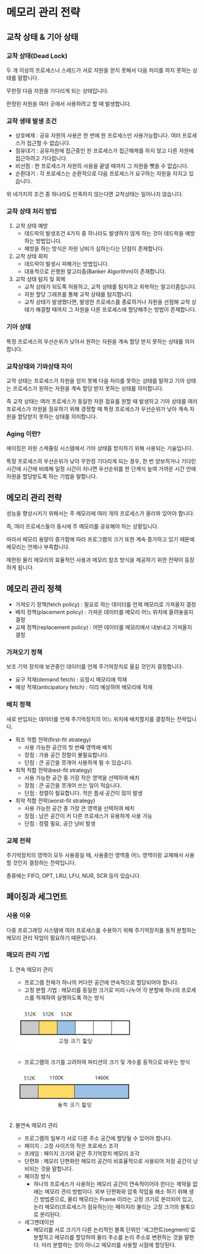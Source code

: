 # 메모리 관리 전략

## 교착 상태 & 기아 상태

### 교착 상태(Dead Lock)
두 개 이상의 프로세스나 스레드가 서로 자원을 얻지 못해서 다음 처리를 하지 못하는 상태를 말합니다.

무한정 다음 자원을 기다리게 되는 상태입니다.

한정된 자원을 여러 곳에서 사용하려고 할 때 발생합니다.

### 교착 생태 발생 조건
- 상호배제 : 공유 자원의 사용은 한 번에 한 프로세스만 사용가능합니다. 여러 프로세스가 접근할 수 없습니다.
- 점유대기 : 공유자원에 접근중인 한 프로세스가 접근해제를 하지 않고 다른 자원에 접근하려고 기다립니다.
- 비선점 : 한 프로세스가 자원의 사용을 끝낼 때까지 그 자원을 뺏을 수 없습니다.
- 순환대기 : 각 프로세스는 순환적으로 다음 프로세스가 요구하는 자원을 자지고 있습니다.

위 네가지의 조건 중 하나라도 만족하지 않는다면 교착상태는 일어나지 않습니다.

### 교착 상태 처리 방법

1. 교착 상태 예방
   - 데드락의 발생조건 4가지 중 하나라도 발생하지 않게 하는 것이 데드락을 예방하는 방법입니다.
   - 예방을 하는 방식은 자원 낭비가 심하는다는 단점이 존재합니다.
2. 교착 상태 회피
   - 데드락이 발생시 피해가는 방법입니다.
   - 대표적으로 은행원 알고리즘(Banker Algorithm)이 존재합니다.
3. 교착 상태 탐지 및 회복
   - 교착 상태가 되도록 허용하고, 교착 상태를 탐지하고 회복하는 알고리즘입니다.
   - 자원 할당 그래프를 통해 교착 상태를 탐지합니다.
   - 교착 상태가 발생했다면, 발생한 프로세스를 종료하거나 자원을 선점해 교착 상태가 해결할 때까지 그 자원을 다른 프로세스에 할당해주는 방법이 존재합니다.

### 기아 상태

특정 프로세스의 우선순위가 낮아서 원하는 자원을 계속 할당 받지 못하는 상태를 의미합니다.

### 교착상태와 기와상태 차이
교착 상태는 프로세스가 자원을 얻지 못해 다음 처리를 못하는 상태를 말하고 기아 상태는 프로세스가 원하는 자원을 계속 할당 받지 못하는 상태를 의미합니다.

즉 교착 상태는 여러 프로세스가 동일한 자원 점유를 원할 때 발생하고 기아 상태를 여러 프로세스가 자원을 점유하기 위해 경쟁할 때 특정 프로세스가 우선순위가 낮아 계속 자원을 할당받지 못하는 상태를 의미합니다.

### Aging 이란?
에이징은 자원 스케줄링 시스템에서 기아 상태를 방지하기 위해 사용되는 기술입니다.

특정 프로세스의 우선순위가 낮아 무한정 기다리게 되는 경우, 한 번 양보하거나 기다린 시간에 시간에 비례해 일정 시간이 지나면 우선순위를 한 단계식 높여 가까운 시간 안에 자원을 할당받도록 하는 기법을 말합니다.

## 메모리 관리 전략
성능을 향상시키기 위해서는 주 메모리에 여러 개의 프로세스가 올라와 있어야 합니다. 

즉, 여러 프로세스들이 동시에 주 메모리를 공유해야 하는 상황입니다.

따라서 메모리 용량이 증가함에 따라 프로그램의 크기 또한 계속 증가하고 있기 때문에 메모리는 언제나 부족합니다.

제한된 물리 메모리의 효율적인 사용과 메모리 참조 방식을 제공하기 위한 전략이 등장하게 됩니다.

## 메모리 관리 정책
- 가져오기 정책(fetch policy) : 필요로 하는 데이터를 언제 메모리로 가져올지 결정
- 배치 정책(placement policy) : 가져온 데이터를 메모리 어느 위치에 올려놓을지 결정
- 교체 정책(replacement policy) : 어떤 데이터를 메모리에서 내보내고 가져올지 결정

### 가져오기 정책
보조 기억 장치에 보관중인 데이터를 언제 주기억장치로 옮길 것인지 결정합니다.

- 요구 적재(demand fetch) : 요청시 메모리에 적재
- 예상 적재(anticipatory fetch) : 미리 예상하여 메모리에 적재

### 배치 정책
새로 반입되는 데이터를 언제 주기억장치의 어느 위치에 배치할지를 결정하는 전략입니다.

- 최조 적합 전략(first-fit strategy)
  - 사용 가능한 공간의 첫 번째 영역에 배치
  - 장점 : 가용 공간 정렬이 불필요합니다.
  - 단점 : 큰 공간을 쪼개어 사용하게 될 수 있습니다.
- 최적 적합 전략(best-fit strategy)
  - 사용 가능한 공간 중 가장 작은 영역을 선택하여 배치
  - 장점 : 큰 공간을 쪼개어 쓰는 일이 적습니다.
  - 단점 : 정렬이 필요합니다. 작은 틈새 공간이 많이 발생
- 최악 적합 전략(worst-fit strategy)
  - 사용 가능한 공간 중 가장 큰 영역을 선택하여 배치
  - 장점 : 남은 공간이 커 다른 프로세스가 유용하게 사용 가능
  - 단점 : 정렬 필요, 공간 낭비 발생

### 교체 전략
주기억장치의 영역이 모두 사용중일 때, 사용중인 영역중 어느 영역이랑 교체해서 사용할 것인지 결정하는 전략입니다.

종류에는 FIFO, OPT, LRU, LFU, NUR, SCR 등이 있습니다.


## 페이징과 세그먼트

### 사용 이유
다중 프로그래밍 시스템에 여러 프로세스를 수용하기 위해 주기억장치를 동적 분할하는 메모리 관리 작업이 필요하기 때문입니다.

### 메모리 관리 기법

1. 연속 메모리 관리
    - 프로그램 전체가 하나의 커다란 공간에 연속적으로 할당되어야 합니다.
    - 고정 분할 기법 : 메모리를 동일한 크기로 미리 나누어 각 분할에 하나의 프로세스를 적재하여 실행하도록 하는 방식
   
    ![img.png](img.png)
    - 프로그램의 크기를 고려하여 파티션의 크기 및 개수를 동적으로 바꾸는 방식
   
    ![img_1.png](img_1.png)

2. 불연속 메모리 관리
   - 프로그램의 일부가 서로 다른 주소 공간에 할당될 수 있어야 합니다.
   - 페이지 : 고정 사이즈의 작은 프로세스 조각
   - 프레임 : 페이지 크기와 같은 주기억장치 메모리 조각
   - 단편화 : 메모리 단편화란 메모리 공간이 비효율적으로 사용되어 저장 공간이 낭비되는 것을 말합니다.
   - 페이징 방식
     - 하나의 프로세스가 사용하는 메모리 공간이 연속적이어야 한다는 제약을 없애는 메모리 관리 방법이다. 외부 단편화와 압축 작업을 해소 하기 위해 생긴 방법론으로, 물리 메모리는 Frame 이라는 고정 크기로 분리되어 있고, 논리 메모리(프로세스가 점유하는)는 페이지라 불리는 고정 크기의 블록으로 분리된다.
   - 세그멘테이션
     - 메모리를 서로 크기가 다른 논리적인 블록 단위인 '세그먼트(segment)'로 분할하고 메모리를 할당하여 물리 주소를 논리 주소로 변환하는 것을 말한다. 미리 분할하는 것이 아니고 메모리를 사용할 시점에 할당된다.
